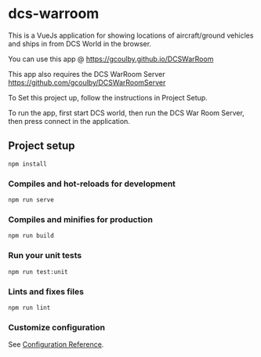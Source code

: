 # dcs-warroom

This is a VueJs application for showing locations of aircraft/ground vehicles and ships in from DCS World in the browser. 

You can use this app @ https://gcoulby.github.io/DCSWarRoom 

This app also requires the DCS WarRoom Server https://github.com/gcoulby/DCSWarRoomServer

To Set this project up, follow the instructions in Project Setup.

To run the app, first start DCS world, then run the DCS War Room Server, then press connect in the application.


## Project setup
```
npm install
```

### Compiles and hot-reloads for development
```
npm run serve
```

### Compiles and minifies for production
```
npm run build
```

### Run your unit tests
```
npm run test:unit
```

### Lints and fixes files
```
npm run lint
```

### Customize configuration
See [Configuration Reference](https://cli.vuejs.org/config/).

